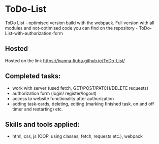 # ToDo-List
ToDo List - optimised version build with the webpack.  Full version with all modules and not-optimised code you can find on the repository - ToDo-List-with-authorization-form

## Hosted
Hosted on the link https://ivanna-liuba.github.io/ToDo-List/

## Сompleted tasks:
- work with server (used fetch, GET/POST/PATCH/DELETE requests)
- authorization form (login/ register/logout)
- access to website functionality after authorization
- adding task-cards, deleting, editing (marking finished task, on and off timer and restarting)
etc.

## Skills and tools applied:
- html, css, js (OOP, using classes, fetch, requests etc.), webpack
